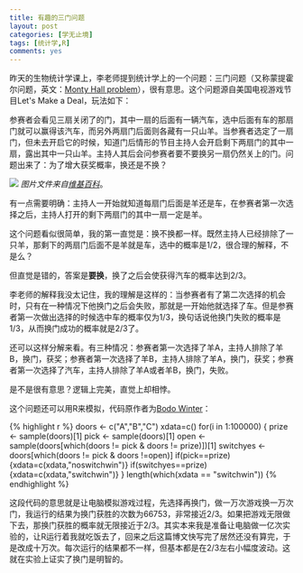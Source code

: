 ```yaml
---
title: 有趣的三门问题
layout: post
categories: [学无止境]
tags: [统计学,R]
comments: yes
---
```


昨天的生物统计学课上，李老师提到统计学上的一个问题：三门问题（又称蒙提霍尔问题，英文：[Monty Hall problem](http://en.wikipedia.org/wiki/Monty_Hall_problem)），很有意思。这个问题源自美国电视游戏节目Let's Make a Deal，玩法如下： 

参赛者会看见三扇关闭了的门，其中一扇的后面有一辆汽车，选中后面有车的那扇门就可以赢得该汽车，而另外两扇门后面则各藏有一只山羊。当参赛者选定了一扇门，但未去开启它的时候，知道门后情形的节目主持人会开启剩下两扇门的其中一扇，露出其中一只山羊。主持人其后会问参赛者要不要换另一扇仍然关上的门。问题出来了：为了增大获奖概率，换还是不换？ 

![](http://upload.wikimedia.org/wikipedia/commons/thumb/3/3f/Monty_open_door.svg/500px-Monty_open_door.svg.png) *图片文件来自[维基百科](http://en.wikipedia.org/wiki/Monty_Hall_problem)*。

有一点需要明确：主持人一开始就知道每扇门后面是羊还是车，在参赛者第一次选择之后，主持人打开的剩下两扇门的其中一扇一定是羊。 

这个问题看似很简单，我的第一直觉是：换不换都一样。既然主持人已经排除了一只羊，那剩下的两扇门后面不是羊就是车，选中的概率是1/2，很合理的解释，不是么？ 

但直觉是错的，答案是**要换**，换了之后会使获得汽车的概率达到2/3。 

李老师的解释我没太记住，我的理解是这样的：当参赛者有了第二次选择的机会时，只有在一种情况下他换门之后会失败，那就是一开始他就选择了车。但是参赛者第一次做出选择的时候选中车的概率仅为1/3，换句话说他换门失败的概率是1/3，从而换门成功的概率就是2/3了。 

还可以这样分解来看。有三种情况：参赛者第一次选择了羊A，主持人排除了羊B，换门，获奖；参赛者第一次选择了羊B，主持人排除了羊A，换门，获奖；参赛者第一次选择了汽车，主持人排除了羊A或者羊B，换门，失败。 

是不是很有意思？逻辑上完美，直觉上却相悖。 

这个问题还可以用R来模拟，代码原作者为[Bodo Winter](http://www.bodowinter.com/)： 

{% highlight r %} 
doors <- c("A","B","C") 
xdata=c() 
for(i in 1:100000) 
{ 
prize <- sample(doors)[1] 
pick <- sample(doors)[1] 
open <- sample(doors[which(doors != pick & doors != prize)])[1] 
switchyes <- doors[which(doors != pick & doors !=open)] 
if(pick==prize){xdata=c(xdata,"noswitchwin")} if(switchyes==prize){xdata=c(xdata,"switchwin")} 
} 
length(which(xdata == "switchwin")) 
{% endhighlight %}

这段代码的意思就是让电脑模拟游戏过程，先选择再换门，做一万次游戏换一万次门，我运行的结果为换门获胜的次数为66753，非常接近2/3。如果把游戏无限做下去，那换门获胜的概率就无限接近于2/3。其实本来我是准备让电脑做一亿次实验的，让R运行着我就吃饭去了，回来之后这篇博文快写完了居然还没有算完，于是改成十万次。每次运行的结果都不一样，但基本都是在2/3左右小幅度波动。这就在实验上证实了换门是明智的。
